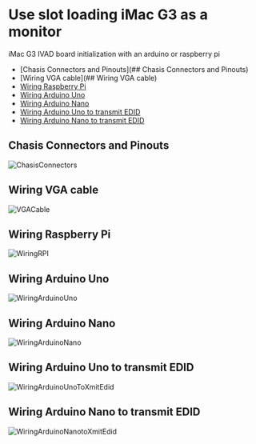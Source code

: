 # Use slot loading iMac G3 as a monitor
iMac G3 IVAD board initialization with an arduino or raspberry pi

<!-- toc -->
- [Chasis Connectors and Pinouts](## Chasis Connectors and Pinouts)
- [Wiring VGA cable](## Wiring VGA cable)
- [Wiring Raspberry Pi](#heading-2)
- [Wiring Arduino Uno](#heading-3)
- [Wiring Arduino Nano](#heading-4)
- [Wiring Arduino Uno to transmit EDID](#heading-5)
- [Wiring Arduino Nano to transmit EDID](#heading-6)


## Chasis Connectors and Pinouts
![ChasisConnectors](connectors_and_boards.png?raw=true "Chasis connectors")

## Wiring VGA cable
![VGACable](vga_adapter.png?raw=true "VGA Cable")

## Wiring Raspberry Pi
![WiringRPI](raspberry_pi_wiring.png?raw=true "Wiring RPI")

## Wiring Arduino Uno
![WiringArduinoUno](arduino_uno_wiring.png?raw=true "Wiring Arduino Uno")

## Wiring Arduino Nano
![WiringArduinoNano](arduino_nano_wiring.png?raw=true "Wiring Arduino Nano")

## Wiring Arduino Uno to transmit EDID
![WiringArduinoUnoToXmitEdid](arduino_uno_wiring_to_transmit_edid.png?raw=true "Wiring Arduino Uno to transmit EDID")


## Wiring Arduino Nano to transmit EDID
![WiringArduinoNanotoXmitEdid](arduino_nano_wiring_to_transmit_edid.png?raw=true "Wiring Arduino Nano to transmit EDID")
